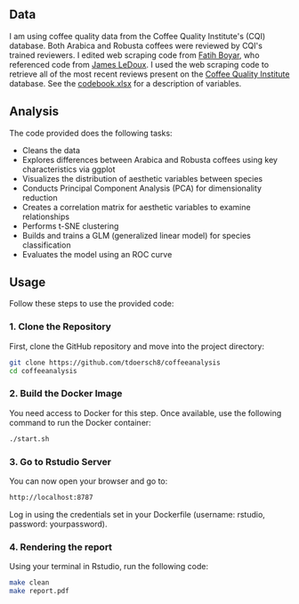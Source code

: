 ## Data

I am using coffee quality data from the Coffee Quality Institute's (CQI) database. Both Arabica and Robusta coffees were reviewed by CQI's trained reviewers. I edited web scraping code from [Fatih Boyar](https://github.com/fatih-boyar), who referenced code from [James LeDoux](https://github.com/jldbc). I used the web scraping code to retrieve all of the most recent reviews present on the [Coffee Quality Institute](https://www.coffeeinstitute.org) database. See the [codebook.xlsx](https://github.com/tdoersch8/coffeeanalysis/blob/main/codebook.xlsx) for a description of variables.

## Analysis

The code provided does the following tasks:

- Cleans the data
- Explores differences between Arabica and Robusta coffees using key characteristics via ggplot
- Visualizes the distribution of aesthetic variables between species
- Conducts Principal Component Analysis (PCA) for dimensionality reduction
-	Creates a correlation matrix for aesthetic variables to examine relationships
-	Performs t-SNE clustering
-	Builds and trains a GLM (generalized linear model) for species classification
-	Evaluates the model using an ROC curve

## Usage

Follow these steps to use the provided code:

### 1. Clone the Repository

First, clone the GitHub repository and move into the project directory:

```bash
git clone https://github.com/tdoersch8/coffeeanalysis
cd coffeeanalysis
```

### 2. Build the Docker Image

You need access to Docker for this step. Once available, use the following command to run the Docker container:

```bash
./start.sh
```

### 3. Go to Rstudio Server

You can now open your browser and go to:

```bash
http://localhost:8787
```

Log in using the credentials set in your Dockerfile (username: rstudio, password: yourpassword).

### 4. Rendering the report

Using your terminal in Rstudio, run the following code:

```bash
make clean
make report.pdf
```








